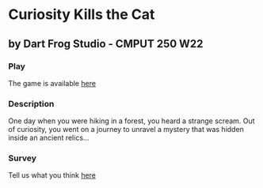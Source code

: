 # Curiosity Kills the Cat
## by Dart Frog Studio - CMPUT 250 W22

### Play
The game is available [here](dart-frog-studio-cmput-250.github.io)

### Description
One day when you were hiking in a forest, you heard a strange scream. Out of curiosity, you went on a journey to unravel a mystery that was hidden inside an ancient relics...

### Survey
Tell us what you think [here](https://forms.gle/XereWC6Q66zCtsep8)
